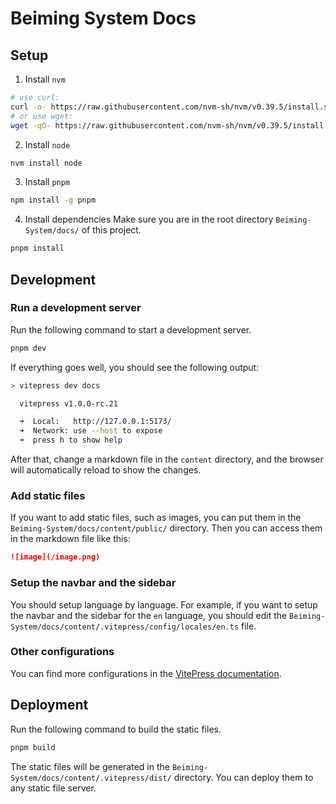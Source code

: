 # Beiming System Docs

## Setup

1. Install `nvm`

```bash
# use curl:
curl -o- https://raw.githubusercontent.com/nvm-sh/nvm/v0.39.5/install.sh | bash
# or use wget:
wget -qO- https://raw.githubusercontent.com/nvm-sh/nvm/v0.39.5/install.sh | bash
```

2. Install `node`

```bash
nvm install node
```

3. Install `pnpm`

```bash
npm install -g pnpm
```

4. Install dependencies
   Make sure you are in the root directory `Beiming-System/docs/` of this project.

```bash
pnpm install
```

## Development

### Run a development server

Run the following command to start a development server.

```bash
pnpm dev
```

If everything goes well, you should see the following output:

```bash
> vitepress dev docs

  vitepress v1.0.0-rc.21

  ➜  Local:   http://127.0.0.1:5173/
  ➜  Network: use --host to expose
  ➜  press h to show help
```

After that, change a markdown file in the `content` directory, and the browser will automatically reload to show the changes.

### Add static files

If you want to add static files, such as images, you can put them in the `Beiming-System/docs/content/public/` directory. Then you can access them in the markdown file like this:

```markdown
![image](/image.png)
```

### Setup the navbar and the sidebar

You should setup language by language. For example, if you want to setup the navbar and the sidebar for the `en` language, you should edit the
`Beiming-System/docs/content/.vitepress/config/locales/en.ts` file.

### Other configurations

You can find more configurations in the [VitePress documentation](https://vitepress.dev).

## Deployment

Run the following command to build the static files.

```bash
pnpm build
```

The static files will be generated in the `Beiming-System/docs/content/.vitepress/dist/` directory. You can deploy them to any static file server.
